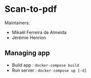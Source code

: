 # Scan-to-pdf

Maintainers:
- Mikaël Ferreira de Almeida
- Jérémie Henrion

## Managing app
- Build app : `docker-compose build`
- Run server : `docker-compose up [-d]`
